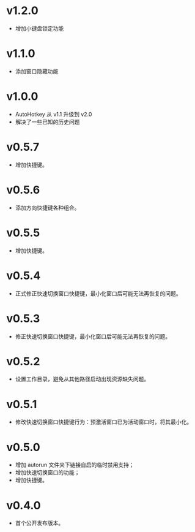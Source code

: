 # v1.2.0

* 增加小键盘锁定功能

# v1.1.0

* 添加窗口隐藏功能

# v1.0.0

* AutoHotkey 从 v1.1 升级到 v2.0
* 解决了一些已知的历史问题

# v0.5.7

* 增加快捷键。

# v0.5.6

* 添加方向快捷键各种组合。

# v0.5.5

* 增加快捷键。

# v0.5.4

* 正式修正快速切换窗口快捷键，最小化窗口后可能无法再恢复的问题。

# v0.5.3

* 修正快速切换窗口快捷键，最小化窗口后可能无法再恢复的问题。

# v0.5.2

* 设置工作目录，避免从其他路径启动出现资源缺失问题。

# v0.5.1

* 修改快速切换窗口快捷键行为：预激活窗口已为活动窗口时，将其最小化。

# v0.5.0

* 增加 autorun 文件夹下链接自启的临时禁用支持；
* 增加快速切换窗口的功能；
* 增加快捷键。

# v0.4.0

* 首个公开发布版本。
